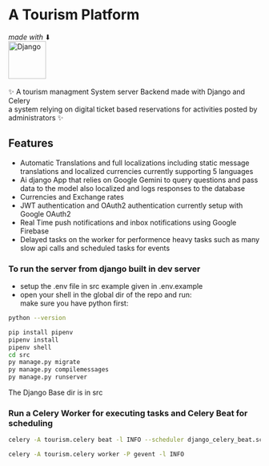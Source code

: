 # A Tourism Platform
 _made with_ ⬇ <br/>  [<img src="https://static.djangoproject.com/img/logos/django-logo-negative.png" alt="Django" width="75">](https://www.djangoproject.com/) 
<br/>
<br/>
✨ A tourism managment System server Backend made with Django and Celery <br/>
a system relying on digital ticket based reservations for activities posted by administrators ✨

## Features
- Automatic Translations and full localizations including static message translations and localized currencies currently supporting 5 languages
- Ai django App that relies on Google Gemini to query questions and pass data to the model also localized and logs responses to the database
- Currencies and Exchange rates
- JWT authentication and OAuth2 authentication currently setup with Google OAuth2
- Real Time push notifications and inbox notifications using Google Firebase
- Delayed tasks on the worker for performence heavy tasks such as many slow api calls and scheduled tasks for events

### To run the server from django built in dev server
- setup the .env file in src example given in .env.example
- open your shell in the global dir of the repo and run:<br/>
make sure you have python first:
```sh
python --version
```
```sh
pip install pipenv
pipenv install
pipenv shell
cd src
py manage.py migrate
py manage.py compilemessages
py manage.py runserver
```

The Django Base dir is in src
<br/>

### Run a Celery Worker for executing tasks and Celery Beat for scheduling

```sh
celery -A tourism.celery beat -l INFO --scheduler django_celery_beat.schedulers:DatabaseScheduler
```
```sh
celery -A tourism.celery worker -P gevent -l INFO
```


